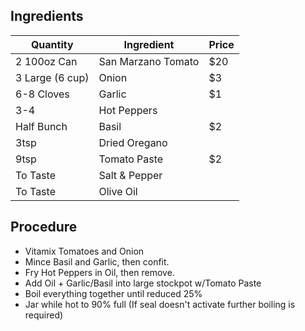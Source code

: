 ## Ingredients
| Quantity | Ingredient | Price |
|------|------------|-----------|
| 2 100oz Can | San Marzano Tomato| $20 |
| 3 Large (6 cup) | Onion | $3 |
| 6-8 Cloves | Garlic | $1 |
| 3-4 | Hot Peppers |  |
| Half Bunch | Basil | $2 |
| 3tsp | Dried Oregano |  |
| 9tsp | Tomato Paste | $2 |
| To Taste | Salt & Pepper|  |
| To Taste | Olive Oil | |

## Procedure
* Vitamix Tomatoes and Onion
* Mince Basil and Garlic, then confit.
* Fry Hot Peppers in Oil, then remove.
* Add Oil + Garlic/Basil into large stockpot w/Tomato Paste
* Boil everything together until reduced 25%
* Jar while hot to 90% full (If seal doesn't activate further boiling is required)












